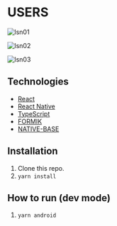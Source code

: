 # USERS

![lsn01](https://user-images.githubusercontent.com/30775271/173662005-60953846-cc70-45fd-b1df-8b0375507f02.png)

![lsn02](https://user-images.githubusercontent.com/30775271/173662268-64c31c06-df96-45de-a79c-db656b6b5dfb.png)

![lsn03](https://user-images.githubusercontent.com/30775271/173662311-57aa6f32-1dc5-4271-bb22-13746deed7e0.png)


## Technologies

- [React](https://reactjs.org/)
- [React Native](https://reactnative.dev/)
- [TypeScript](https://www.typescriptlang.org/)
- [FORMIK](https://formik.org/)
- [NATIVE-BASE](https://nativebase.io/)


## Installation
1. Clone this repo.
2. `yarn install`

## How to run (dev mode)

1. `yarn android`


